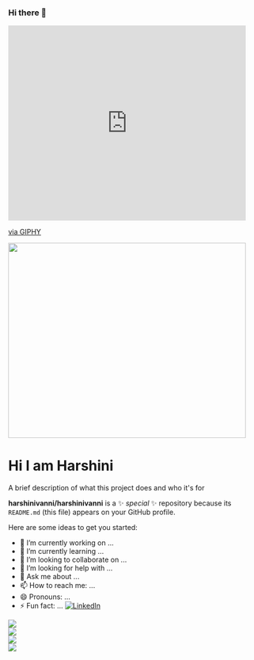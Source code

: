 ### Hi there 👋

<iframe src="https://giphy.com/embed/MeJgB3yMMwIaHmKD4z" width="480" height="394" frameBorder="0" class="giphy-embed" allowFullScreen></iframe><p><a href="https://giphy.com/gifs/2000s-00s-middle-school-MeJgB3yMMwIaHmKD4z">via GIPHY</a></p>

<img src="https://giphy.com/gifs/2000s-00s-middle-school-MeJgB3yMMwIaHmKD4z" width="480" height="394" frameBorder="0" class="giphy-embed" allowFullScreen/>

# Hi I am Harshini
A brief description of what this project does and who it's for



**harshinivanni/harshinivanni** is a ✨ _special_ ✨ repository because its `README.md` (this file) appears on your GitHub profile.

Here are some ideas to get you started:

- 🔭 I’m currently working on ...
- 🌱 I’m currently learning ...
- 👯 I’m looking to collaborate on ...
- 🤔 I’m looking for help with ...
- 💬 Ask me about ...
- 📫 How to reach me: ...
- 😄 Pronouns: ...
- ⚡ Fun fact: ...
<a href="https://www.linkedin.com/in/harshinivannikkarasan/"><img alt="LinkedIn" src="https://img.shields.io/badge/linkedin%20-%230077B5.svg?&style=for-the-badge&logo=linkedin&logoColor=white"/></a>
<a href="https://github.com/roxiomontes">
  <img align="center" src="https://github-readme-streak-stats.herokuapp.com/?user=harshinivanni&theme=material-palenight" />
</a><br>
<a href="https://github.com/roxiomontes">
  <img align="center" src="https://github-readme-stats.vercel.app/api?username=harshinivanni&show_icons=true&theme=material-palenight" />
</a><br>
<a href="https://github.com/roxiomontes">
  <img align="center" src="https://github-readme-stats.vercel.app/api/top-langs/?username=harshinivanni&layout=compact&theme=material-palenight" />
</a><br>
<img src="https://github.com/harshinivanni/harshinivanni/blob/main/test1.gif"/>

